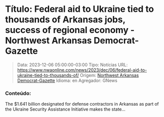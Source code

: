 # Título: Federal aid to Ukraine tied to thousands of Arkansas jobs, success of regional economy - Northwest Arkansas Democrat-Gazette

>Data: 2023-12-06 05:00:00-03:00
>Tipo: Notícias
>URL: https://www.nwaonline.com/news/2023/dec/06/federal-aid-to-ukraine-tied-to-thousands-of/
>Origem: [Northwest Arkansas Democrat-Gazette](https://www.nwaonline.com)
>Idioma: en
>Agregador: GNews

### Conteúdo:





The $1.641 billion designated for defense contractors in Arkansas as part of the Ukraine Security Assistance Initiative makes the state...
